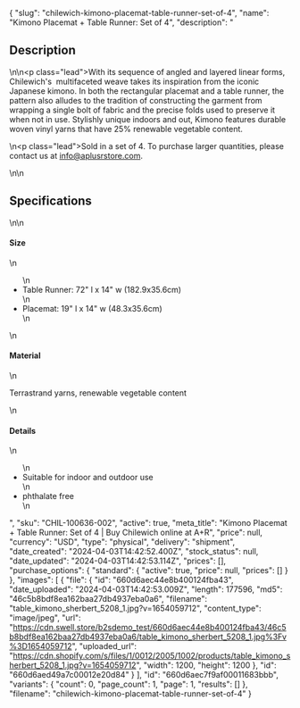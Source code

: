{
  "slug": "chilewich-kimono-placemat-table-runner-set-of-4",
  "name": "Kimono Placemat + Table Runner: Set of 4",
  "description": "<h2>Description</h2>\n<!-- split -->\n<p class=\"lead\">With its sequence of angled and layered linear forms, Chilewich's  multifaceted weave takes its inspiration from the iconic Japanese kimono. In both the rectangular placemat and a table runner, the pattern also alludes to the tradition of constructing the garment from wrapping a single bolt of fabric and the precise folds used to preserve it when not in use. Stylishly unique indoors and out, Kimono features durable woven vinyl yarns that have 25% renewable vegetable content.</p>\n<p class=\"lead\">Sold in a set of 4. To purchase larger quantities, please contact us at info@aplusrstore.com.</p>\n<!-- split -->\n<h2>Specifications</h2>\n<!-- split -->\n<h4>Size</h4>\n<ul>\n<li>Table Runner: 72\" l x 14\" w (182.9x35.6cm)</li>\n<li>Placemat: 19\" l x 14\" w (48.3x35.6cm)</li>\n</ul>\n<h4>Material</h4>\n<p>Terrastrand yarns, renewable vegetable content</p>\n<h4>Details</h4>\n<ul>\n<li>Suitable for indoor and outdoor use</li>\n<li>phthalate free</li>\n</ul>",
  "sku": "CHIL-100636-002",
  "active": true,
  "meta_title": "Kimono Placemat + Table Runner: Set of 4 | Buy Chilewich online at A+R",
  "price": null,
  "currency": "USD",
  "type": "physical",
  "delivery": "shipment",
  "date_created": "2024-04-03T14:42:52.400Z",
  "stock_status": null,
  "date_updated": "2024-04-03T14:42:53.114Z",
  "prices": [],
  "purchase_options": {
    "standard": {
      "active": true,
      "price": null,
      "prices": []
    }
  },
  "images": [
    {
      "file": {
        "id": "660d6aec44e8b400124fba43",
        "date_uploaded": "2024-04-03T14:42:53.009Z",
        "length": 177596,
        "md5": "46c5b8bdf8ea162baa27db4937eba0a6",
        "filename": "table_kimono_sherbert_5208_1.jpg?v=1654059712",
        "content_type": "image/jpeg",
        "url": "https://cdn.swell.store/b2sdemo_test/660d6aec44e8b400124fba43/46c5b8bdf8ea162baa27db4937eba0a6/table_kimono_sherbert_5208_1.jpg%3Fv%3D1654059712",
        "uploaded_url": "https://cdn.shopify.com/s/files/1/0012/2005/1002/products/table_kimono_sherbert_5208_1.jpg?v=1654059712",
        "width": 1200,
        "height": 1200
      },
      "id": "660d6aed49a7c00012e20d84"
    }
  ],
  "id": "660d6aec7f9af00011683bbb",
  "variants": {
    "count": 0,
    "page_count": 1,
    "page": 1,
    "results": []
  },
  "filename": "chilewich-kimono-placemat-table-runner-set-of-4"
}